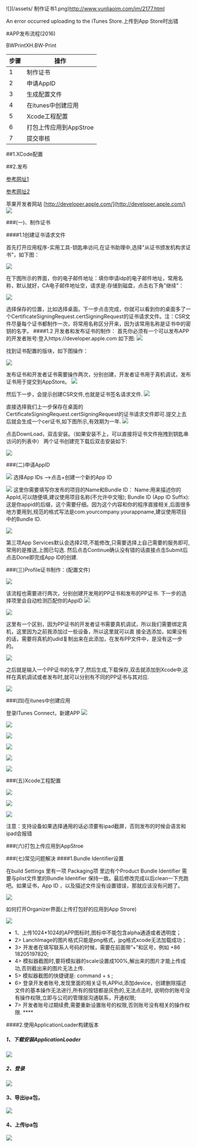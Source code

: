 ![](/assets/ 制作证书1.png)http://www.yunliaoim.com/im/2177.html

An error occurred uploading to the iTunes Store.上传到App Store时出错




#APP发布流程(2016)

BWPrintXH.BW-Print

|步骤| 操作 |
|--| -- |
| 1| 制作证书 |
| 2| 申请AppID |
| 3| 生成配置文件|
| 4| 在itunes中创建应用 |
| 5| Xcode工程配置 |
| 6| 打包上传应用到AppStroe|
| 7| 提交审核 |


##1.XCode配置

##2.发布

[参考网址1](http://www.jianshu.com/p/1d03f8f31f58?nomobile=yes)

[参考网址2](http://www.cnblogs.com/BK-12345/p/5232633.html)

苹果开发者网站
[http://developer.apple.com/](http://developer.apple.com/)
![](./images/destribution/登入开发者网站.png)



###(一)、制作证书

####1.1创建证书请求文件

首先打开应用程序-实用工具-钥匙串访问,在证书助理中,选择"从证书颁发机构求证书"，如下图：

![](./images/destribution/证书请求文件.png)

在下图所示的界面，你的电子邮件地址：填你申请idp的电子邮件地址，常用名称，默认就好，CA电子邮件地址空，请求是:存储到磁盘，点击右下角"继续"：

![](./images/destribution/证书请求文件1.png)

选择保存的位置，比如选择桌面。下一步点击完成，你就可以看到你的桌面多了一个CertificateSigningRequest.certSigningRequest的证书请求文件。注：CSR文件尽量每个证书都制作一次，将常用名称区分开来，因为该常用名称是证书中的密钥的名字。
####1.2 开发者和发布证书的制作：
首先你必须有一个可以发布APP的开发者账号:登入https://developer.apple.com 如下图:
![](./images/destribution/appleDeveloper.png
)

找到证书配置的版块，如下图操作：

![](./images/destribution/开发者证书制作.png
)

发布证书和开发者证书需要操作两次，分别创建，开发者证书用于真机调试，发布证书用于提交到AppStore。
![](./images/destribution/开发者证书制作1.png
)

然后下一步，会提示创建CSR文件,也就是证书签名请求文件.
![](./images/destribution/开发者证书制作3.png
)

直接选择我们上一步保存在桌面的CertificateSigningRequest.certSigningRequest的证书请求文件即可.提交上去后就会生成一个cer证书,如下图所示,有效期为一年.
![](./images/destribution/开发者证书制作4.png
)

点击DownLoad，双击安装。（如果安装不上，可以直接将证书文件拖拽到钥匙串访问的列表中）
两个证书创建完下载后双击安装如下:

![](./images/destribution/开发者证书制作5.png
)

###(二)申请AppID

![](./images/destribution/AppIDs申请1.png)
选择App IDs ——>点击+创建一个新的App ID

![](./images/destribution/AppIDs申请2.png)
这里你需要填写你发布的项目的Name和Bundle ID：
Name:用来描述你的AppId,可以随便填,建议使用项目名称(不允许中文哦);
Bundle ID (App ID Suffix):这是你appid的后缀，这个需要仔细。因为这个内容和你的程序直接相关,后面很多地方要用到,规范的格式写法是com.yourcompany.yourappname,建议使用项目中的Bundle ID.

![](./images/destribution/AppIDs申请3.png)

第三项App Services默认会选择2项,不能修改,只需要选择上自己需要的服务即可,常用的是推送,上图已勾选.
然后点击Continue确认没有错的话直接点击Submit后点击Done即完成App ID的创建.



###(三)Profile证书制作：(配置文件)

![](./images/destribution/profile文件制作.png
)

该流程也需要进行两次，分别创建开发用的PP证书和发布的PP证书.
下一步的选择项里会自动检测匹配你的AppID
![](./images/destribution/profile文件制作1.png
)

![](./images/destribution/profile文件制作2.png
)


这里有一个区别，因为PP证书的开发者证书需要真机调试，所以我们需要绑定真机，这里因为之前我添加过一些设备，所以这里就可以直 接全选添加，如果没有的话，需要将真机的udid复制出来在此添加，在发布PP文件中，是没有这一步的。

![](./images/destribution/profile文件制作4.png
)

之后就是输入一个PP证书的名字了,然后生成,下载保存,双击就添加到Xcode中,这样在真机调试或者发布时,就可以分别有不同的PP证书与其对应.

![](./images/destribution/profile文件制作5.png
)


###(四)在itunes中创建应用

登录ITunes Connect，新建APP
![](./images/destribution/新建App.jpg
)

![](./images/destribution/新建App1.jpg
)

![](./images/destribution/新建App2.jpg
)

![](./images/destribution/新建App3.jpg
)

![](./images/destribution/新建App4.jpg
)

![](./images/destribution/新建App5.jpg
)


###(五)Xcode工程配置

![](./images/destribution/xcode工程配置2.png
)

![](./images/destribution/xcode工程配置.png
)

![](./images/destribution/xcode工程配置1.png
)

注意：支持设备如果选择通用的话必须要有ipad截屏，否则发布的时候会语言和ipad会报错

###(六)打包上传应用到AppStroe



###(七)常见问题解决
####1.Bundle Identifier设置

在build Settings 里有一项 Packaging项  里边有个Product Bundle Identifier   需要与plist文件里的Bundle Identifier 保持一致。最后修改完成以后clean一下充跑吧。如果证书，App ID ，以及描述文件没有设置错误，那就应该没有问题了。

![](./images/destribution/修改BundalID.png)


如何打开Organizer界面(上传打包好的应用到App Strore)

![](./images/destribution/打开上传应用界面.png)

* 1、上传1024*1024的APP图标时,图标中不能包含alpha通道或者透明度；
* 2> LanchImage的图片格式只能是png格式，jpg格式xcode无法加载成功；
* 3> 开发者在填写联系人号码的时候，需要在前面带”+”和区号，例如 +86 18205197820;
* 4> 模拟器截图时,要将模拟器的scale设置成100%,解出来的图片才能上传成功,否则截出来的图片无法上传.
* 5> 模拟器截图的快捷键是: command + s ;
* 6> 登录开发者账号,发现里面的相关证书,APPid,添加device，创建删除描述文件的基本操作无法进行,所有的按钮都是灰色的,无法点击时, 说明你的账号没有操作权限,立即与公司的管理层沟通联系，开通权限;
* 7> 开发者账号过期续费,需要重新设置账号的权限,否则账号没有相关的操作权限. ****


####2.使用ApplicationLoader构建版本

##### 1、下载安装ApplicationLoader
![](./images/destribution/安装ApplicationLoader.png)

##### 2、登录
![](./images/destribution/登录ApplicationLoader.png)

#### 3、导出ipa包，
![](./images/destribution/导出ipa包.png)

#### 4、上传ipa包
![](./images/destribution/导出ipa包1.png)
